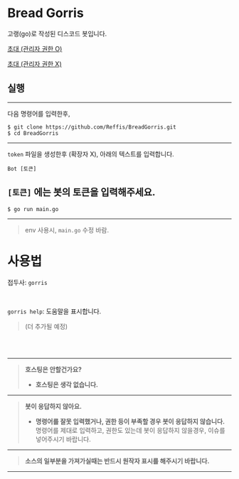 # Bread Gorris

고랭(go)로 작성된 디스코드 봇입니다.

[초대 (관리자 권한 O)](https://discord.com/api/oauth2/authorize?client_id=862671849863512064&permissions=8&scope=bot)

[초대 (관리자 권한 X)](https://discord.com/api/oauth2/authorize?client_id=862671849863512064&permissions=0&scope=bot)

## 실행

---
다음 명령어를 입력한후,

```shell
$ git clone https://github.com/Reffis/BreadGorris.git
$ cd BreadGorris
```
---
`token` 파일을 생성한후 (확장자 X), 아래의 텍스트를 입력합니다.

```
Bot [토큰]
```

`[토큰]` 에는 봇의 토큰을 입력해주세요.
---
```shell
$ go run main.go
```
---
> env 사용시, `main.go` 수정 바람. 


# 사용법

접두사: `gorris`

<br>

`gorris help`: 도움말을 표시합니다.

> (더 추가될 예정)

<br><br>

---
> **호스팅은 안할건가요?**
> 
> * **호스팅은 생각 없습니다.** 
---
> **봇이 응답하지 않아요.**
> 
> * **명령어를 잘못 입력했거나, 권한 등이 부족할 경우 봇이 응답하지 않습니다.**
> 명령어를 제대로 입력하고, 권한도 있는데 봇이 응답하지 않을경우, 이슈를 넣어주시기 바랍니다.
---
> **소스의 일부분을 가져가실때는 반드시 원작자 표시를 해주시기 바랍니다.**
---